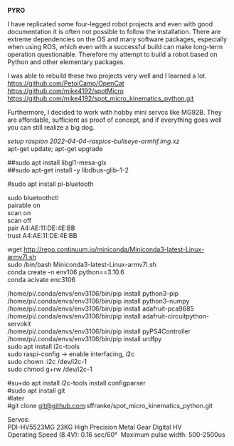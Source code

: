 **PYRO**

I have replicated some four-legged robot projects and even with good documentation it is often not possible to follow the installation. There are extreme dependencies on the OS and many software packages, especially when using ROS, which even with a successful build can make long-term operation questionable.  Therefore my attempt to build a robot based on Python and other elementary packages. 

I was able to rebuild these two projects very well and I learned a lot.  
https://github.com/PetoiCamp/OpenCat  
https://github.com/mike4192/spotMicro  
https://github.com/mike4192/spot_micro_kinematics_python.git

Furthermore, I decided to work with hobby mini servos like MG92B. They are affordable, sufficient as proof of concept, and if everything goes well you can still realize a big dog.

*setup raspian 2022-04-04-raspios-bullseye-armhf.img.xz*  
apt-get update; apt-get upgrade  

##sudo apt install libgl1-mesa-glx  
##sudo apt-get install -y libdbus-glib-1-2

#sudo apt install pi-bluetooth  

sudo bluetoothctl    
pairable on   
scan on  
scan off  
pair A4:AE:11:DE:4E:BB  
trust A4:AE:11:DE:4E:BB 

wget http://repo.continuum.io/miniconda/Miniconda3-latest-Linux-armv7l.sh  
sudo /bin/bash Miniconda3-latest-Linux-armv7l.sh  
conda create -n env106 python==3.10.6  
conda acivate enc3106  

/home/pi/.conda/envs/env3106/bin/pip install python3-pip  
/home/pi/.conda/envs/env3106/bin/pip install python3-numpy  
/home/pi/.conda/envs/env3106/bin/pip install adafruit-pca9685  
/home/pi/.conda/envs/env3106/bin/pip install adafruit-circuitpython-servokit  
/home/pi/.conda/envs/env3106/bin/pip install pyPS4Controller  
/home/pi/.conda/envs/env3106/bin/pip install urdfpy  
sudo apt install i2c-tools  
sudo raspi-config -> enable interfacing, i2c  
sudo chown :i2c /dev/i2c-1   
sudo chmod g+rw /dev/i2c-1 

#su+do apt install i2c-tools   install configparser  
#sudo apt install git  
#later  
#git clone git@github.com:sffranke/spot_micro_kinematics_python.git  

Servos:  
PDI-HV5523MG 23KG High Precision Metal Gear Digital HV  
Operating Speed (8.4V): 0.16 sec/60° 
Maximum pulse width: 500-2500us  
